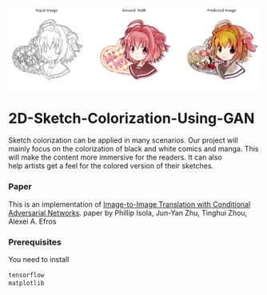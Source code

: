 <img src="results/download (15).png" width="900px"/>

# 2D-Sketch-Colorization-Using-GAN
Sketch colorization can be applied in many scenarios. Our project will mainly focus on the colorization of black and white comics and manga. This will make the content more immersive for the readers. It can also help artists get a feel for the colored version of their sketches. 

### Paper
This is an implementation of [Image-to-Image Translation with Conditional Adversarial Networks](https://arxiv.org/abs/1611.07004). paper by Phillip Isola, Jun-Yan Zhu, Tinghui Zhou, Alexei A. Efros


### Prerequisites

You need to install

```
tensorflow
matplotlib
```
